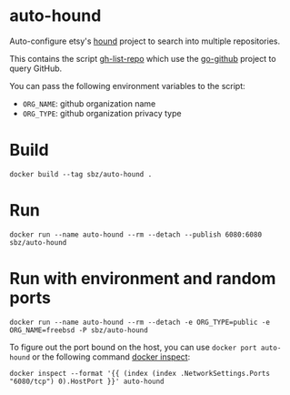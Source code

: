 # auto-hound

Auto-configure etsy's [hound](https://github.com/etsy/hound) project to search into multiple repositories.

This contains the script [gh-list-repo](/gh-list-repo.go) which use the [go-github](https://github.com/google/go-github) project to query GitHub.

You can pass the following environment variables to the script:

* `ORG_NAME`: github organization name
* `ORG_TYPE`: github organization privacy type

# Build

```
docker build --tag sbz/auto-hound .
```

# Run

```
docker run --name auto-hound --rm --detach --publish 6080:6080 sbz/auto-hound
```

# Run with environment and random ports

```
docker run --name auto-hound --rm --detach -e ORG_TYPE=public -e ORG_NAME=freebsd -P sbz/auto-hound
```

To figure out the port bound on the host, you can use `docker port auto-hound` or the
following command [docker inspect](https://docs.docker.com/engine/reference/commandline/inspect):

```
docker inspect --format '{{ (index (index .NetworkSettings.Ports "6080/tcp") 0).HostPort }}' auto-hound
```
